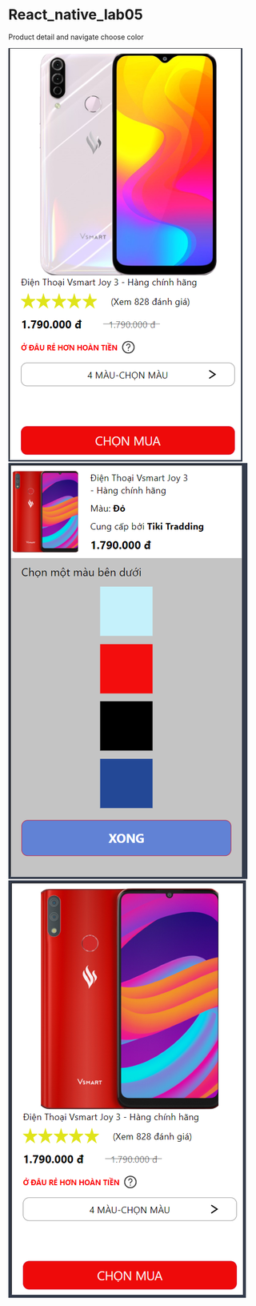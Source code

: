# React_native_lab05

Product detail and navigate choose color

![product-detail](./assets/screenshots/product_detail.png)
![choose-color](./assets/screenshots/Choose_color.png)
![After_choose-color](./assets/screenshots/After_choose-color.png)
